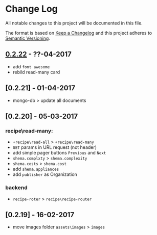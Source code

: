 # Change Log
All notable changes to this project will be documented in this file.

The format is based on [Keep a Changelog](http://keepachangelog.com/)
and this project adheres to [Semantic Versioning](http://semver.org/).

## [0.2.22](sm.th) - ??-04-2017
 - add `font awesome`
 - rebild read-many card

## [0.2.21] - 01-04-2017
 - mongo-db > update all documents

## [0.2.20] - 05-03-2017
### recipe\read-many:
  - `+recipe\read-all` > `+recipe\read-many`
  - `GET` params in URL request (not header)
  - add simple pager buttons `Previous` and `Next`
  - `shema.complxty` > `shema.complexity`
  - `shema.costs`    > `shema.cost`
  - add `shema.appliances`
  - add `publisher` as Organization

### backend
  - `recipe-roter` > `recipe\recipe-router` 

## [0.2.19] - 16-02-2017
 - move images folder `assets\images` > `images`
